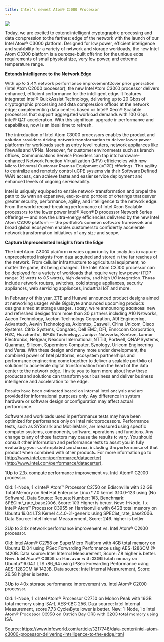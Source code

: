 ```yaml
---
title: Intel’s newest Atom® C3000 Processor
---
```


![](https://images.idgesg.net/images/article/2017/08/intel-atom-c3000-processor-100732357-large.jpg)

Today, we are excited to extend intelligent cryptographic processing and data compression to the farthest edge of the network with the launch of our Intel Atom® C3000 platform. Designed for low power, efficient intelligence and scalability for a variety of network and storage workloads, the new Intel Atom C3000 platform is a purpose-built offering for the unique edge requirements of small physical size, very low power, and extreme temperature range.

**Extends Intelligence to the Network Edge**

With up to 3.4X network performance improvement2over prior generation \(Intel Atom C2000 processor\), the new Intel Atom C3000 processor delivers enhanced, efficient performance for the intelligent edge. It features integrated Intel® QuickAssist Technology, delivering up to 20 Gbps of cryptographic processing and data compression offload at the network edge; complementing data centers based on Intel® Xeon® Scalable processors that support aggregated workload demands with 100 Gbps Intel® QAT acceleration. With this significant upgrade in performance and capabilities, now is an ideal time to refresh.

The introduction of Intel Atom C3000 processors enables the product and solution providers driving network transformation to deliver lower power platforms for workloads such as entry level routers, network appliances like firewalls and VPNs.  Moreover, for customer environments such as branch offices, Communications Service Providers can tap into hardware-enhanced Network Function Virtualization \(NFV\) efficiencies with new Micro Universal Customer Premise Equipment \(uCPE\) offerings.  This agility to centralize and remotely control uCPE systems via their Software Defined WAN access, can achieve faster and easier service deployment and enhanced levels of ongoing serviceability.

Intel is uniquely equipped to enable network transformation and propel the path to 5G with an expansive, end-to-end portfolio of offerings that deliver greater security, performance, agility, and intelligence to the network edge. From the world record-breaking performance of Intel Xeon Scalable processors to the lower power Intel® Xeon® D processor Network Series offerings — and now the ultra-energy efficiencies delivered by the new Intel Atom C3000 platform — the portfolio’s common software framework and broad global ecosystem enables customers to confidently accelerate network transformation initiatives of any size and scope.

**Capture Unprecedented Insights from the Edge**

The Intel Atom C3000 platform creates opportunity for analytics to capture unprecedented insights from data acquired and stored in the far reaches of the network. From cellular infrastructure to agricultural equipment, no matter the game, it’s being changed. The Intel Atom C3000 processor can be deployed for a variety of workloads that require very low power \(TDP range: 32 watts to 8.5 watts\), high density, and high I/O integration. These include network routers, switches, cold storage appliances, security appliances, web servicing appliances, industrial IoT and more.

In February of this year, ZTE and Huawei announced product designs aimed at networking usages while Gigabyte announced upcoming products designs aimed at storage usages. Today, we’re announcing additional new and refreshed designs from more than 30 partners including A10 Networks, Aaeon Technology, Accton Technology Corporation, ADI Engineering, Advantech, Aewin Technologies, Axiomtex, Caswell, China Unicom, Cisco Systems, Citrix Systems, Congatec, Dell EMC, DFI, Ennoconn Corporation, H3C, HuachenTel, IBASE Technology, Juniper Networks, Kontron, Lanner Electronics, Netgear, Nexcom International, NTTi3, Portwell, QNAP Systems, Quanmax, Silicom, Supermicro Computer, Synology, Unicom Engineering and Versa. With these design and many more under development, the combined power of Intel platforms, ecosystem partnerships and performance engineering come together to deliver a scalable portfolio of solutions to accelerate digital transformation from the heart of the data center to the network edge. I invite you to learn more about how these products and solutions can transform your business and deliver business intelligence and acceleration to the edge.

Results have been estimated based on internal Intel analysis and are provided for informational purposes only. Any difference in system hardware or software design or configuration may affect actual performance.

Software and workloads used in performance tests may have been optimized for performance only on Intel microprocessors. Performance tests, such as SYSmark and MobileMark, are measured using specific computer systems, components, software, operations and functions. Any change to any of those factors may cause the results to vary. You should consult other information and performance tests to assist you in fully evaluating your contemplated purchases, including the performance of that product when combined with other products. For more information go to [http://www.intel.com/performance/datacenter](http://www.intel.com/performance/datacenter).

1Up to 2.3x compute performance improvement vs. Intel Atom® C2000 processor.

Old: 1-Node, 1 x Intel® Atom™ Processor C2750 on Edisonville with 32 GB Total Memory on Red Hat Enterprise Linux\* 7.0 kernel 3.10.0-123 using \(No Software\). Data Source: Request Number: 103, Benchmark: SPECint\*\_rate\_base2006, Score: 103 Higher is better. New: 1-Node, 1 x Intel® Atom™ Processor C3955 on Harrisonville with 64GB total memory on Ubuntu 16.04 LTS Kernel 4.4.0-31-generic using SPECint\_rate\_base2006. Data Source: Intel Internal Measurement, Score: 246. higher is better

2Up to 3.4x network performance improvement vs. Intel Atom® C2000 processor.

Old: Intel Atom® C2758 on SuperMicro Platform with 4GB total memory on Ubuntu 12.04 using IPSec Forwarding Performance using AES-128GCM @ 1420B. Data source: Intel Internal Measurement, Score: 7.8 higher is better. New: Intel Atom® C3958 on Harcuvar with 32GB total memory on Ubuntu\*16.04.1 LTS x86\_64 using IPSec Forwarding Performance using AES-128GCM @ 1420B. Data source: Intel Internal Measurement, Score: 26.58 higher is better.

3Up to 4.0x storage performance improvement vs. Intel Atom® C2000 processor.

Old: 1-Node, 1 x Intel Atom® Processor C2750 on Mohon Peak with 16GB total memory using ISA-L AES-CBC 256. Data source: Intel Internal Measurement, score 7.73 Cycle/Byte lower is better. New: 1-Node, 1 x Intel Atom® Processor C3958 on Ostrich Bay CRB with 32GB total memory using ISA.

Source: https://www.infoworld.com/article/3217748/data-center/intel-atom-c3000-processor-delivering-intelligence-to-the-edge.html

